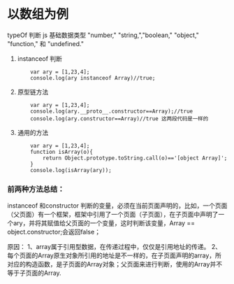 # 以数组为例
typeOf 判断 js 基础数据类型  "number," "string,","boolean," "object," "function," 和 "undefined."

1. instanceof 判断
    ```
        var ary = [1,23,4];
        console.log(ary instanceof Array)//true;
    ```

1. 原型链方法
    ```
        var ary = [1,23,4];
        console.log(ary.__proto__.constructor==Array);//true
        console.log(ary.constructor==Array)//true 这两段代码是一样的
    ```
1. 通用的方法
    ```
        var ary = [1,23,4];
        function isArray(o){
            return Object.prototype.toString.call(o)=='[object Array]';
        }
        console.log(isArray(ary));
    ```
### 前两种方法总结：
    
instanceof 和constructor 判断的变量，必须在当前页面声明的，比如，一个页面（父页面）有一个框架，框架中引用了一个页面（子页面），在子页面中声明了一个ary，并将其赋值给父页面的一个变量，这时判断该变量，Array == object.constructor;会返回false；

原因：
1、array属于引用型数据，在传递过程中，仅仅是引用地址的传递。
2、每个页面的Array原生对象所引用的地址是不一样的，在子页面声明的array，所对应的构造函数，是子页面的Array对象；父页面来进行判断，使用的Array并不等于子页面的Array.





